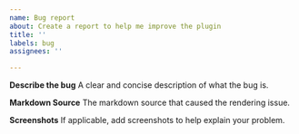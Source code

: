 ```yaml
---
name: Bug report
about: Create a report to help me improve the plugin
title: ''
labels: bug
assignees: ''

---
```


**Describe the bug**
A clear and concise description of what the bug is.

**Markdown Source**
The markdown source that caused the rendering issue.

**Screenshots**
If applicable, add screenshots to help explain your problem.
